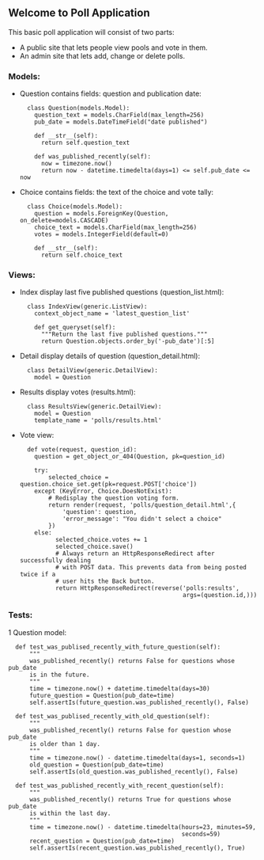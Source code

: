 ## Welcome to Poll Application

This basic poll application will consist of two parts:
- A public site that lets people view pools and vote in them.
- An admin site that lets add, change or delete polls.

### Models:
- Question contains fields: question and publication date:
  ```
    class Question(models.Model):
      question_text = models.CharField(max_length=256)
      pub_date = models.DateTimeField("date published")

      def __str__(self):
        return self.question_text

      def was_published_recently(self):
        now = timezone.now()
        return now - datetime.timedelta(days=1) <= self.pub_date <= now
  ```
- Choice contains fields: the text of the choice and vote tally:
  ```
    class Choice(models.Model):
      question = models.ForeignKey(Question, on_delete=models.CASCADE)
      choice_text = models.CharField(max_length=256)
      votes = models.IntegerField(default=0)

      def __str__(self):
        return self.choice_text
  ```

### Views:
- Index display last five published questions (question_list.html):
  ```
    class IndexView(generic.ListView):
      context_object_name = 'latest_question_list'

      def get_queryset(self):
        """Return the last five published questions."""
        return Question.objects.order_by('-pub_date')[:5]
  ```
- Detail display details of question (question_detail.html):
  ```
    class DetailView(generic.DetailView):
      model = Question
  ```
- Results display votes (results.html):
  ```
    class ResultsView(generic.DetailView):
      model = Question
      template_name = 'polls/results.html'
  ```
- Vote view:
  ```
    def vote(request, question_id):
      question = get_object_or_404(Question, pk=question_id)

      try:
          selected_choice = question.choice_set.get(pk=request.POST['choice'])
      except (KeyError, Choice.DoesNotExist):
          # Redisplay the question voting form.
          return render(request, 'polls/question_detail.html',{
              'question': question,
              'error_message': "You didn't select a choice"
          })
      else:
            selected_choice.votes += 1
            selected_choice.save()
            # Always return an HttpResponseRedirect after successfully dealing
            # with POST data. This prevents data from being posted twice if a
            # user hits the Back button.
            return HttpResponseRedirect(reverse('polls:results',
                                                args=(question.id,)))
    ```

### Tests:
1 Question model:
  ```
    def test_was_publised_recently_with_future_question(self):
        """
        was_published_recently() returns False for questions whose pub_date
        is in the future.
        """
        time = timezone.now() + datetime.timedelta(days=30)
        future_question = Question(pub_date=time)
        self.assertIs(future_question.was_published_recently(), False)

    def test_was_publised_recently_with_old_question(self):
        """
        was_published_recently() returns False for question whose pub_date
        is older than 1 day.
        """
        time = timezone.now() - datetime.timedelta(days=1, seconds=1)
        old_question = Question(pub_date=time)
        self.assertIs(old_question.was_published_recently(), False)

    def test_was_published_recently_with_recent_question(self):
        """
        was_published_recently() returns True for questions whose pub_date
        is within the last day.
        """
        time = timezone.now() - datetime.timedelta(hours=23, minutes=59,
                                                   seconds=59)
        recent_question = Question(pub_date=time)
        self.assertIs(recent_question.was_published_recently(), True)
  ```
